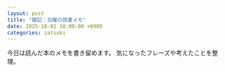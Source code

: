 ```yaml
---
layout: post
title: "雑記：日曜の読書メモ"
date: 2025-10-01 10:00:00 +0900
categories: zatsuki
---
```

今日は読んだ本のメモを書き留めます。
気になったフレーズや考えたことを整理。

